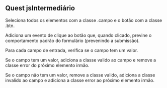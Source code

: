 ## Quest jsIntermediário

Seleciona todos os elementos com a classe .campo e o botão com a classe .btn.

Adiciona um evento de clique ao botão que, quando clicado, previne o comportamento padrão do formulário (prevenindo a submissão).

Para cada campo de entrada, verifica se o campo tem um valor.

Se o campo tem um valor, adiciona a classe valido ao campo e remove a classe error do próximo elemento irmão.

Se o campo não tem um valor, remove a classe valido, adiciona a classe invalido ao campo e adiciona a classe error ao próximo elemento irmão.
